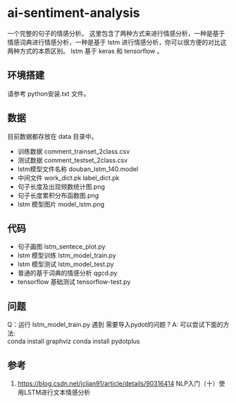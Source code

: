 # ai-sentiment-analysis
一个完整的句子的情感分析。
这里包含了两种方式来进行情感分析，一种是基于情感词典进行情感分析，一种是基于 lstm 进行情感分析，你可以很方便的对比这两种方式的本质区别。
lstm 基于 keras 和 tensorflow 。

## 环境搭建
请参考 python安装.txt 文件。  

## 数据  
目前数据都存放在 data 目录中。  
- 训练数据 comment_trainset_2class.csv  
- 测试数据 comment_testset_2class.csv  
- lstm模型文件名称  douban_lstm_140.model   
- 中间文件 work_dict.pk label_dict.pk
- 句子长度及出现频数统计图.png
- 句子长度累积分布函数图.png
- lstm 模型图片 model_lstm.png

## 代码
- 句子画图 lstm_sentece_plot.py
- lstm 模型训练 lstm_model_train.py
- lstm 模型测试 lstm_model_test.py
- 普通的基于词典的情感分析 qgcd.py
- tensorflow 基础测试 tensorflow-test.py


## 问题
Q：运行 lstm_model_train.py 遇到 需要导入pydot的问题 ?
A: 可以尝试下面的方法:    
conda install graphviz
conda install pydotplus



## 参考

1. https://blog.csdn.net/jclian91/article/details/90316414 NLP入门（十）使用LSTM进行文本情感分析

